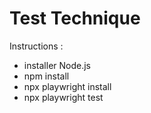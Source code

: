 # Test Technique

Instructions : 

- installer Node.js
- npm install
- npx playwright install
- npx playwright test